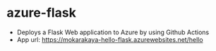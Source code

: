 # azure-flask

- Deploys a Flask Web application to Azure by using Github Actions
- App url: https://mokarakaya-hello-flask.azurewebsites.net/hello